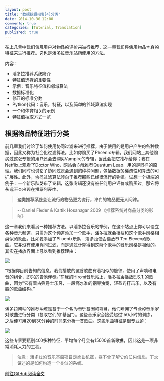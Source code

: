 ```yaml
---
layout: post
title: "数据挖掘指南[4]分类"
date: 2014-10-30 12:00
comments: true
categories: [Tutorial, Translation]
published: true
---
```


在上几章中我们使用用户对物品的评价来进行推荐，这一章我们将使用物品本身的特征来进行推荐。这也是潘多拉音乐站所使用的方法。

内容：

* 潘多拉推荐系统简介
* 特征值选择的重要性
* 示例：音乐特征值和邻域算法
* 数据标准化
* 修正的标准分数
* Python代码：音乐，特征，以及简单的邻域算法实现
* 一个和体育相关的示例
* 特征值抽取方式一览

## 根据物品特征进行分类

前几章我们讨论了如何使用协同过滤来进行推荐，由于使用的是用户产生的各种数据，因此又称为社会化过滤算法。比如你购买了Phoenix专辑，我们网站上其他购买过这张专辑的用户还会去购买Vampire的专辑，因此会把它推荐给你；我在Netflix上观看了Doctor Who，网站会向我推荐Quantum Leap，用的是同样的原理。我们同时也讨论了协同过滤会遇到的种种问题，包括数据的稀疏性和算法的可扩展性。此外，协同过滤算法倾向于推荐那些已经很流行的物品。试想一个极端的例子：一个新乐队发布了专辑，这张专辑还没有被任何用户评价或购买过，那它将永远不会出现在推荐列表中。

> **这类推荐系统会让流行的物品更为流行，冷门的物品更无人问津。**

> -- Daniel Fleder & Kartik Hosanagar 2009 《推荐系统对商品分类的影响》

这一章我们来看另一种推荐方法。以潘多拉音乐站举例，在这个站点上你可以设立各种音乐频道，只需为这个频道添加一个歌手，潘多拉就会播放和这个歌手风格相类似的歌曲。比如我添加了Phoenix乐队，潘多拉便会播放El Ten Eleven的歌曲。它并没有使用协同过滤，而是通过计算得到这两个歌手的音乐风格是相似的。其实在播放界面上可以看到推荐理由：

![](https://github.com/jizhang/guidetodatamining/raw/master/img/chapter-4/chapter-4-1.png)

“根据你目前告知的信息，我们播放的这首歌曲有着相似的旋律，使用了声响和电音的组合，即兴的吉他伴奏。”在我的Hiromi音乐站上，潘多拉会播放E.S.T.的歌曲，因为“它有着古典爵士乐风，一段高水准的钢琴独奏，轻盈的打击乐，以及有趣的歌曲结构。”

![](https://github.com/jizhang/guidetodatamining/raw/master/img/chapter-4/chapter-4-2.png)

潘多拉网站的推荐系统是基于一个名为音乐基因的项目。他们雇佣了专业的音乐家对歌曲进行分类（提取它们的“基因”）。这些音乐家会接受超过150小时的训练，之后便可用20到30分钟的时间来分析一首歌曲。这些乐曲特征是很专业的：

![](https://github.com/jizhang/guidetodatamining/raw/master/img/chapter-4/chapter-4-3.png)

这些专家要甄别400多种特征，平均每个月会有15000首新歌曲，因此这是一项非常消耗人力的工程。

> 注意：潘多拉的音乐基因项目是商业机密，我不曾了解它的任何信息。下文讲述的是如何构造一个类似的系统。

[前往GitHub阅读全文](https://github.com/jizhang/guidetodatamining/blob/master/chapter-4.md)
